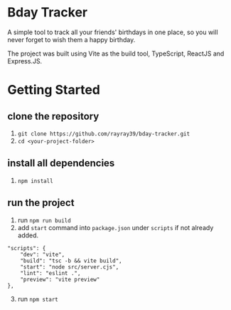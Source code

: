 # Bday Tracker
A simple tool to track all your friends' birthdays in one place, so you will never forget to wish them a happy birthday.  

The project was built using Vite as the build tool, TypeScript, ReactJS and Express.JS.

# Getting Started
## clone the repository
1. `git clone https://github.com/rayray39/bday-tracker.git`  
2. `cd <your-project-folder>`

## install all dependencies
1. `npm install`

## run the project
1. run `npm run build`
2. add `start` command into `package.json` under `scripts` if not already added.  
```
"scripts": {
    "dev": "vite",
    "build": "tsc -b && vite build",
    "start": "node src/server.cjs",
    "lint": "eslint .",
    "preview": "vite preview"
},
```
3. run `npm start`